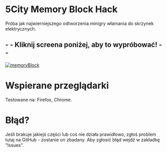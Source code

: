 # 5City Memory Block Hack

Próba jak najwierniejszego odtworzenia minigry włamania do skrzynek elektrycznych.

## - - Kliknij screena poniżej, aby to wypróbować! - - 
[![memoryBlock](https://user-images.githubusercontent.com/90990679/142744587-ddee0c89-05f5-40f1-a20f-8d21288b625d.png)](google.com)



# Wspierane przeglądarki
Testowane na: Firefox, Chrome.
# Błąd?
Jeśli brakuje jakiejś części lub coś nie działa prawidłowo, zgłoś problem tutaj na GitHub - zostanie on zbadany.
Aby zgłosić błąd wejdź w zakładkę "Issues".
